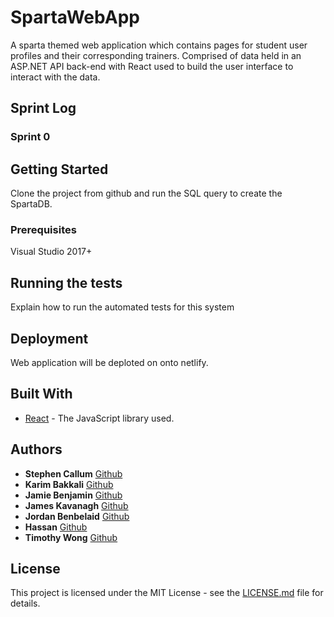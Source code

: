 # SpartaWebApp

A sparta themed web application which contains pages for student user profiles and their corresponding trainers.
Comprised of data held in an ASP.NET API back-end with React used to build the user interface to interact with the data.

## Sprint Log
### Sprint 0

## Getting Started

Clone the project from github and run the SQL query to create the SpartaDB.

### Prerequisites

Visual Studio 2017+

## Running the tests

Explain how to run the automated tests for this system

## Deployment

Web application will be deploted on onto netlify.

## Built With

* [React](https://reactjs.org/) - The JavaScript library used.

## Authors

* **Stephen Callum** [Github](https://github.com/Stephen-Callum)
* **Karim Bakkali** [Github](https://github.com/Kayrim)
* **Jamie Benjamin** [Github](https://github.com/jamieb97)
* **James Kavanagh** [Github](https://github.com/jwKav)
* **Jordan Benbelaid** [Github](https://github.com/jordanbenbelaid)
* **Hassan** [Github](https://github.com/)
* **Timothy Wong** [Github](https://github.com/tim8642)

## License

This project is licensed under the MIT License - see the [LICENSE.md](LICENSE.md) file for details.

